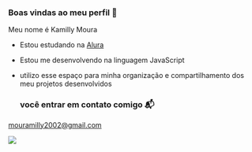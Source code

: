 ### Boas vindas ao meu perfil 🖤

Meu nome é Kamilly Moura

- Estou estudando na [Alura](https://www.alura.com.br)
- Estou me desenvolvendo na linguagem JavaScript
- utilizo esse espaço para minha organização e compartilhamento dos meu projetos desenvolvidos

  ### você entrar em contato comigo 📬

mouramilly2002@gmail.com

![](https://media.tenor.com/sQ22bx1hRIMAAAAM/anne-with-an-e-anne.gif)
